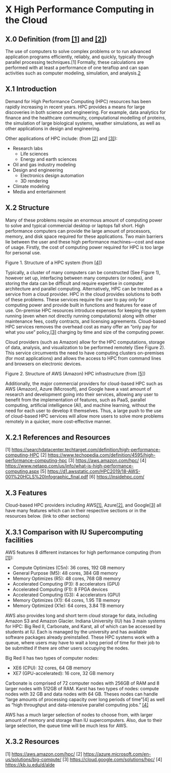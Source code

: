 
# X High Performance Computing in the Cloud
## X.0 Definition (from [[1]](https://searchdatacenter.techtarget.com/definition/high-performance-computing-HPC) and [[2]](https://www.techopedia.com/definition/4595/high-performance-computing-hpc))
The use of computers to solve complex problems or to run advanced application programs efficiently, reliably, and quickly, typically through parallel processing techniques.[1] Formally, these calculations are performed with at least a performance of one teraflop and can span activities such as computer modeling, simulation, and analysis.[2](https://www.techopedia.com/definition/4595/high-performance-computing-hpc)

## X.1 Introduction
Demand for High Performance Computing (HPC) resources has been rapidly increasing in recent years. HPC provides a means for large discoveries in both science and engineering. For example, data analytics for finance and the healthcare community, computational modelling of proteins, the simulation of large biological systems, weather simulations, as well as other applications in design and engineering.

Other applications of HPC include: (from [[2]](https://www.techopedia.com/definition/4595/high-performance-computing-hpc) and [[3]](https://aws.amazon.com/hpc/)):
* Research labs
  * Life sciences
  * Energy and earth sciences
* Oil and gas industry modeling
* Design and engineering
  * Electronics design automation
  * 3D rendering
* Climate modeling
* Media and entertainment

## X.2 Structure
Many of these problems require an enormous amount of computing power to solve and typical commercial desktop or laptops fall short. High performance computers can provide the large amount of processors, memory, and disk space required for these applications. Two main barriers lie between the user and these high performance machines—cost and ease of usage. Firstly, the cost of computing power required for HPC is too large for personal use.

Figure 1. Structure of a HPC system (from [[4]](https://www.netapp.com/us/info/what-is-high-performance-computing.aspx))

Typically, a cluster of many computers can be constructed (See Figure 1), however set up, interfacing between many computers (or nodes), and storing the data can be difficult and require expertise in computer architecture and parallel computing. Alternatively, HPC can be treated as a service from a cloud provider. HPC in the cloud provides solutions to both of these problems. These services require the user to pay only for computing power and provide built in functions and features for ease of use. On-premise HPC resources introduce expenses for keeping the system running (even when not directly running computations) along with other maintenance fees, costly contracts, and licensing agreements. Cloud-based HPC services removes the overhead cost as many offer an “only pay for what you use” policy,[[3]](https://aws.amazon.com/hpc/) charging by time and size of the computing power.

Cloud providers (such as Amazon) allow for the HPC computations, storage of data, analysis, and visualization to be performed remotely (See Figure 2). This service circumvents the need to have computing clusters on-premises (for most applications) and allows the access to HPC from command lines and browsers on electronic devices.

Figure 2. Structure of AWS (Amazon) HPC infrastructure (from [[5]](https://d1.awsstatic.com/HPC2019/18-AWS-001%20HCLS%20Infographic_final.pdf))

Additionally, the major commercial providers for cloud-based HPC such as AWS (Amazon), Azure (Microsoft), and Google have a vast amount of research and development going into their services, allowing any user to benefit from the implementation of features, such as PaaS, parallel computing, artificial intelligence (AI), and machine learning, without the need for each user to develop it themselves. Thus, a large push to the use of cloud-based HPC services will allow more users to solve more problems remotely in a quicker, more cost-effective manner.

## X.2.1 References and Resources
 [1] https://searchdatacenter.techtarget.com/definition/high-performance-computing-HPC
 [2] https://www.techopedia.com/definition/4595/high-performance-computing-hpc
 [3] https://aws.amazon.com/hpc/
 [4] https://www.netapp.com/us/info/what-is-high-performance-computing.aspx
 [5] https://d1.awsstatic.com/HPC2019/18-AWS-001%20HCLS%20Infographic_final.pdf
 [6] https://insidehpc.com/

## X.3 Features
Cloud-based HPC providers including AWS[[1]](https://aws.amazon.com/hpc/), Azure[[2]](https://azure.microsoft.com/en-us/solutions/big-compute/), and Google[[3]](https://cloud.google.com/solutions/hpc/) all have many features which can in their respective sections or in the resources below. (link to other sections)

## X.3.1 Comparison with IU Supercomputing facilities
AWS features 8 different instances for high performance computing (from [[1]](https://aws.amazon.com/hpc/)):
* Compute Optimizes (C5n): 36 cores, 192 GB memory
* General Purpose (M5): 48 cores, 384 GB memory
* Memory Optimizes (R5): 48 cores, 768 GB memory
* Accelerated Computing (P3): 8 accelerators (GPU)
* Accelerated Computing (F1): 8 FPGA devices
* Accelerated Computing (G3): 4 accelerators (GPU)
* Memory Optimizes (X1): 64 cores, 1.95 TB memory
* Memory Optimized (X1e): 64 cores, 3.84 TB memory

AWS also provides long and short term cloud storage for data, including Amazon S3 and Amazon Glacier.
Indiana University (IU) has 3 main systems for HPC: Big Red II, Carbonate, and Karst, all of which can be accessed by students at IU. Each is managed by the university and has available software packages already preinstalled. These HPC systems work with a queue, where users may have to wait a long period of time for their job to be submitted if there are other users occupying the nodes.

Big Red II has two types of computer nodes:
* XE6 (CPU): 32 cores, 64 GB memory
* XE7 (GPU-accelerated): 16 core, 32 GB memory

Carbonate is comprised of 72 computer nodes with 256GB of RAM and 8 larger nodes with 512GB of RAM.
Karst has two types of nodes: compute nodes with 32 GB and data nodes with 64 GB. Theses nodes can handle “large amounts of processing capacity over long periods of time”[4] as well as “high throughput and data-intensive parallel computing jobs.” [[4]](https://kb.iu.edu/d/alde)

AWS has a much larger selection of nodes to choose from, with larger amount of memory and storage than IU supercomputers. Also, due to their large selection, the queue time will be much less for AWS.

## X.3.2 Resources
 [1] https://aws.amazon.com/hpc/
 [2] https://azure.microsoft.com/en-us/solutions/big-compute/
 [3] https://cloud.google.com/solutions/hpc/
 [4] https://kb.iu.edu/d/alde
